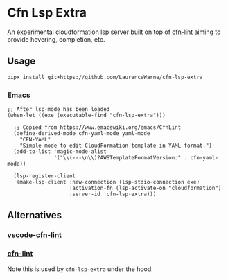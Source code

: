 # Cfn Lsp Extra

<!-- [![Python Version](https://img.shields.io/pypi/pyversions/cfn-lsp-extra)][python version] -->

An experimental cloudformation lsp server built on top of [cfn-lint](https://github.com/aws-cloudformation/cfn-lint) aiming to provide hovering, completion, etc.

## Usage

```bash
pipx install git+https://github.com/LaurenceWarne/cfn-lsp-extra
```

### Emacs

```elisp
;; After lsp-mode has been loaded
(when-let ((exe (executable-find "cfn-lsp-extra")))

  ;; Copied from https://www.emacswiki.org/emacs/CfnLint
  (define-derived-mode cfn-yaml-mode yaml-mode
    "CFN-YAML"
    "Simple mode to edit CloudFormation template in YAML format.")
  (add-to-list 'magic-mode-alist
               '("\\(---\n\\)?AWSTemplateFormatVersion:" . cfn-yaml-mode))

  (lsp-register-client
   (make-lsp-client :new-connection (lsp-stdio-connection exe)
                    :activation-fn (lsp-activate-on "cloudformation")
                    :server-id 'cfn-lsp-extra)))
```

## Alternatives

### [vscode-cfn-lint](https://github.com/aws-cloudformation/cfn-lint-visual-studio-code)

### [cfn-lint](https://github.com/aws-cloudformation/cfn-lint)

Note this is used by `cfn-lsp-extra` under the hood.

